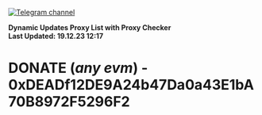 [![Telegram channel](https://img.shields.io/endpoint?url=https://runkit.io/damiankrawczyk/telegram-badge/branches/master?url=https://t.me/n4z4v0d)](https://t.me/n4z4v0d) 

**Dynamic Updates Proxy List with Proxy Checker**  
**Last Updated: 19.12.23 12:17**

# DONATE (_any evm_) - 0xDEADf12DE9A24b47Da0a43E1bA70B8972F5296F2
